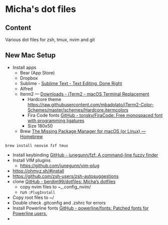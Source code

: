 # Micha's dot files

## Content
Various dot files for zsh, tmux, nvim and git

## New Mac Setup

* Install apps
	* Bear (App Store)
	* Dropbox
	* Sublime -  [Sublime Text - Text Editing, Done Right](https://www.sublimetext.com/)
	* Alfred
	* Iterm2 — [Downloads - iTerm2 - macOS Terminal Replacement](https://iterm2.com/downloads.html)
		* Hardcore theme https://raw.githubusercontent.com/mbadolato/iTerm2-Color-Schemes/master/schemes/Hardcore.itermcolors
		* Fira Code fonts [GitHub - tonsky/FiraCode: Free monospaced font with programming ligatures](https://github.com/tonsky/FiraCode)
		* Size 180x50
	* Brew [The Missing Package Manager for macOS (or Linux) — Homebrew](https://brew.sh/)

```shell
brew install neovim fzf tmux
```

* Install keybinding  [GitHub - junegunn/fzf: A command-line fuzzy finder](https://github.com/junegunn/fzf#using-homebrew)
* Install VIM plugins
	* https://github.com/junegunn/vim-plug
* https://ohmyz.sh/#install
* https://github.com/zsh-users/zsh-autosuggestions
* clone [GitHub - berdim99/dotfiles: Micha’s dotfiles](https://github.com/berdim99/dotfiles)
	* copy nvim files to ~_.config_nvim/
	* run `:PlugInstall` 
* Copy root files to ~/
* Double check .gitconfig and .zshrc for errors
* Install Powerline fonts [GitHub - powerline/fonts: Patched fonts for Powerline users.](https://github.com/powerline/fonts/)
* 
